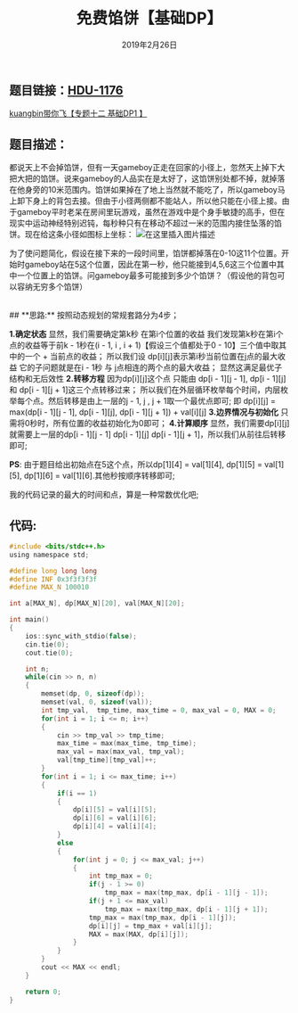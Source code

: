 ﻿---
title: 免费馅饼【基础DP】
date: 2019年2月26日
tags: 
	- 动态规划
	- 算法
categories: kuangbin带你飞【专题十二】 基础DP1
---
## **题目链接：**[HDU-1176][1]   
[kuangbin带你飞【专题十二 基础DP1 】][2]
</br>
## **题目描述：**
都说天上不会掉馅饼，但有一天gameboy正走在回家的小径上，忽然天上掉下大把大把的馅饼。说来gameboy的人品实在是太好了，这馅饼别处都不掉，就掉落在他身旁的10米范围内。馅饼如果掉在了地上当然就不能吃了，所以gameboy马上卸下身上的背包去接。但由于小径两侧都不能站人，所以他只能在小径上接。由于gameboy平时老呆在房间里玩游戏，虽然在游戏中是个身手敏捷的高手，但在现实中运动神经特别迟钝，每秒种只有在移动不超过一米的范围内接住坠落的馅饼。现在给这条小径如图标上坐标：
![在这里插入图片描述](/image/HDU-1176.jpg)

为了使问题简化，假设在接下来的一段时间里，馅饼都掉落在0-10这11个位置。开始时gameboy站在5这个位置，因此在第一秒，他只能接到4,5,6这三个位置中其中一个位置上的馅饼。问gameboy最多可能接到多少个馅饼？（假设他的背包可以容纳无穷多个馅饼）


<escape><!-- more --></escape>

</br>
## **思路:**
按照动态规划的常规套路分为4步；

**1.确定状态**
显然，我们需要确定第k秒 在第i个位置的收益
我们发现第k秒在第i个点的收益等于前k - 1秒在(i - 1, i , i + 1)【假设三个值都处于0 - 10】三个值中取其中的一个 + 当前点的收益；
所以我们设 dp[i][j]表示第i秒当前位置在j点的最大收益
它的子问题就是在i - 1秒 与 j点相连的两个点的最大收益；
显然这满足最优子结构和无后效性
**2.转移方程**
因为dp[i][j]这个点 只能由 dp[i - 1][j - 1], dp[i - 1][j]和 dp[i - 1][j + 1]这三个点转移过来；
所以我们在外层循环枚举每个时间，内层枚举每个点。然后转移是由上一层的j - 1, j , j + 1取一个最优点即可;
即 dp[i][j] = max(dp[i - 1][j - 1], dp[i - 1][j], dp[i - 1][j + 1]) + val[i][j]
**3.边界情况与初始化**
只需将0秒时，所有位置的收益初始化为0即可；
**4.计算顺序**
显然，我们需要dp[i][j]就需要上一层的dp[i - 1][j - 1] dp[i - 1][j] dp[i - 1][j + 1]，所以我们从前往后转移即可;

**PS**:
由于题目给出初始点在5这个点，所以dp[1][4] = val[1][4], dp[1][5] = val[1][5], dp[1][6] = val[1][6].其他秒按顺序转移即可;

我的代码记录的最大的时间和点，算是一种常数优化吧;

## **代码:**
``` c
#include <bits/stdc++.h>
using namespace std;

#define long long long
#define INF 0x3f3f3f3f
#define MAX_N 100010

int a[MAX_N], dp[MAX_N][20], val[MAX_N][20];

int main()
{
    ios::sync_with_stdio(false);
    cin.tie(0);
    cout.tie(0);

    int n;
    while(cin >> n, n)
    {
        memset(dp, 0, sizeof(dp));
        memset(val, 0, sizeof(val));
        int tmp_val,  tmp_time, max_time = 0, max_val = 0, MAX = 0;
        for(int i = 1; i <= n; i++)
        {
            cin >> tmp_val >> tmp_time;
            max_time = max(max_time, tmp_time);
            max_val = max(max_val, tmp_val);
            val[tmp_time][tmp_val]++;
        }
        for(int i = 1; i <= max_time; i++)
        {
            if(i == 1)
            {
                dp[i][5] = val[i][5];
                dp[i][6] = val[i][6];
                dp[i][4] = val[i][4];
            }
            else
            {
                for(int j = 0; j <= max_val; j++)
                {
                    int tmp_max = 0;
                    if(j - 1 >= 0)
                        tmp_max = max(tmp_max, dp[i - 1][j - 1]);
                    if(j + 1 <= max_val)
                        tmp_max = max(tmp_max, dp[i - 1][j + 1]);
                    tmp_max = max(tmp_max, dp[i - 1][j]);
                    dp[i][j] = tmp_max + val[i][j];
                    MAX = max(MAX, dp[i][j]);
                }
            }
        }
        cout << MAX << endl;
    }

    return 0;
}


```


  [1]: http://acm.hdu.edu.cn/showproblem.php?pid=1176
  [2]: https://vjudge.net/contest/285120#overview
  [3]: HDU-1087.jpg
